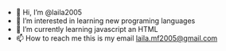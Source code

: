 - 👋 Hi, I’m @laila2005
- 👀 I’m interested in learning new programing languages
- 🌱 I’m currently learning javascript an HTML
- 📫 How to reach me this is my email laila.mf2005@gmail.com

<!---
laila2005/laila2005 is a ✨ special ✨ repository because its `README.md` (this file) appears on your GitHub profile.
You can click the Preview link to take a look at your changes.
--->
